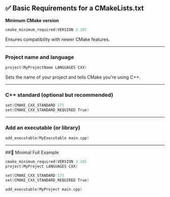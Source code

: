 ## ✅ Basic Requirements for a CMakeLists.txt
**Minimum CMake version**
```c
cmake_minimum_required(VERSION 3.10)
```
Ensures compatibility with newer CMake features.

---

### Project name and language
```c
project(MyProjectName LANGUAGES CXX)
```
Sets the name of your project and tells CMake you're using C++.

---

### C++ standard (optional but recommended)
```c
set(CMAKE_CXX_STANDARD 17)
set(CMAKE_CXX_STANDARD_REQUIRED True)
```

---

### Add an executable (or library)
```c
add_executable(MyExecutable main.cpp)
```

---

##🧱 Minimal Full Example
```c
cmake_minimum_required(VERSION 3.10)
project(MyProject LANGUAGES CXX)

set(CMAKE_CXX_STANDARD 17)
set(CMAKE_CXX_STANDARD_REQUIRED True)

add_executable(MyProject main.cpp)
```
